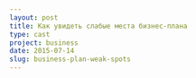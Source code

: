 ```yaml
---
layout: post
title: Как увидеть слабые места бизнес-плана
type: cast
project: business
date: 2015-07-14
slug: business-plan-weak-spots
---
```


